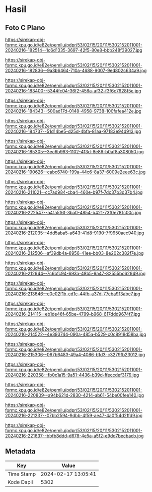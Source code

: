 # Hasil

## Foto C Plano

https://sirekap-obj-formc.kpu.go.id/e82e/pemilu/pdpr/53/02/15/20/11/5302152011001-20240216-182514--1c6d1335-3697-42f5-80e8-bbb248f39027.jpg

https://sirekap-obj-formc.kpu.go.id/e82e/pemilu/pdpr/53/02/15/20/11/5302152011001-20240216-182836--9a3b6464-710a-4688-9007-9ed802c634a9.jpg

https://sirekap-obj-formc.kpu.go.id/e82e/pemilu/pdpr/53/02/15/20/11/5302152011001-20240216-183400--5344fc04-36f2-456a-af32-f3f6c7628f5e.jpg

https://sirekap-obj-formc.kpu.go.id/e82e/pemilu/pdpr/53/02/15/20/11/5302152011001-20240216-184343--500ad17d-0148-4958-9738-100fafea412e.jpg

https://sirekap-obj-formc.kpu.go.id/e82e/pemilu/pdpr/53/02/15/20/11/5302152011001-20240216-184737--51d14be5-d25d-4bfa-81aa-97183e94d913.jpg

https://sirekap-obj-formc.kpu.go.id/e82e/pemilu/pdpr/53/02/15/20/11/5302152011001-20240216-185305--3ec6b993-1102-413d-8e86-b0af8a308050.jpg

https://sirekap-obj-formc.kpu.go.id/e82e/pemilu/pdpr/53/02/15/20/11/5302152011001-20240216-190626--cabc6740-199a-44c6-8a37-6009e2eee63c.jpg

https://sirekap-obj-formc.kpu.go.id/e82e/pemilu/pdpr/53/02/15/20/11/5302152011001-20240216-211021--cc7ad984-cba4-460e-b97f-7dc37b3d37b4.jpg

https://sirekap-obj-formc.kpu.go.id/e82e/pemilu/pdpr/53/02/15/20/11/5302152011001-20240216-222547--a41a5f6f-3ba0-4854-b421-73f0e781c00c.jpg

https://sirekap-obj-formc.kpu.go.id/e82e/pemilu/pdpr/53/02/15/20/11/5302152011001-20240216-212035--4dd5aba5-a643-41d8-9190-7f9950aec940.jpg

https://sirekap-obj-formc.kpu.go.id/e82e/pemilu/pdpr/53/02/15/20/11/5302152011001-20240216-212506--af39db4a-8956-41ee-bb03-8e202c382f7e.jpg

https://sirekap-obj-formc.kpu.go.id/e82e/pemilu/pdpr/53/02/15/20/11/5302152011001-20240216-212944--7c6bfc94-693a-48b5-9a47-82555bc62949.jpg

https://sirekap-obj-formc.kpu.go.id/e82e/pemilu/pdpr/53/02/15/20/11/5302152011001-20240216-213646--c0e02f1b-cd1c-44fb-a37d-77cba913abe7.jpg

https://sirekap-obj-formc.kpu.go.id/e82e/pemilu/pdpr/53/02/15/20/11/5302152011001-20240216-214115--eb1de46f-65be-4799-b968-617ddd9674f7.jpg

https://sirekap-obj-formc.kpu.go.id/e82e/pemilu/pdpr/53/02/15/20/11/5302152011001-20240216-214522--4e393744-090a-485a-b529-c0c8918d58ba.jpg

https://sirekap-obj-formc.kpu.go.id/e82e/pemilu/pdpr/53/02/15/20/11/5302152011001-20240216-215306--067b6483-49a4-4086-b1d3-c3279fb23012.jpg

https://sirekap-obj-formc.kpu.go.id/e82e/pemilu/pdpr/53/02/15/20/11/5302152011001-20240216-220358--fb0c1a15-9a51-4436-b39d-ffeccdef3179.jpg

https://sirekap-obj-formc.kpu.go.id/e82e/pemilu/pdpr/53/02/15/20/11/5302152011001-20240216-220809--a94b621d-2830-4214-ab61-54be00fee140.jpg

https://sirekap-obj-formc.kpu.go.id/e82e/pemilu/pdpr/53/02/15/20/11/5302152011001-20240216-221237--07bb2594-9dbb-4f59-ae47-4a0f54d2ffd9.jpg

https://sirekap-obj-formc.kpu.go.id/e82e/pemilu/pdpr/53/02/15/20/11/5302152011001-20240216-221637--bbfb8ddd-d678-4e5a-a5f2-e9dd7becbacb.jpg


## Metadata

| Key        | Value               |
| ---------- | ------------------- |
| Time Stamp | 2024-02-17 13:05:41 |
| Kode Dapil | 5302                |



